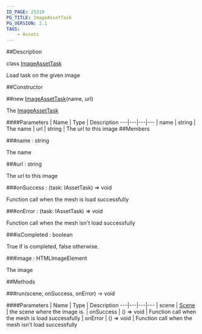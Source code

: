 ```yaml
---
ID_PAGE: 25310
PG_TITLE: ImageAssetTask
PG_VERSION: 2.1
TAGS:
    - Assets
---
```

##Description

class [ImageAssetTask](/classes/2.2/ImageAssetTask)

Load task on the given image

##Constructor

##new [ImageAssetTask](/classes/2.2/ImageAssetTask)(name, url)

The [ImageAssetTask](/classes/2.2/ImageAssetTask)

####Parameters
 | Name | Type | Description
---|---|---|---
 | name | string |  The name
 | url | string |  The url to this image
##Members

###name : string

The name

###url : string

The url to this image

###onSuccess : (task: IAssetTask) =&gt; void

Function call when the mesh is load successfully

###onError : (task: IAssetTask) =&gt; void

Function call when the mesh isn't load successfully

###isCompleted : boolean

True if is completed, false otherwise.

###image : HTMLImageElement

The image

##Methods

###run(scene, onSuccess, onError) &rarr; void



####Parameters
 | Name | Type | Description
---|---|---|---
 | scene | [Scene](/classes/2.2/Scene) |  the scene where the image is.
 | onSuccess | () =&gt; void |  Function call when the mesh is load successfully
 | onError | () =&gt; void |  Function call when the mesh isn't load successfully
